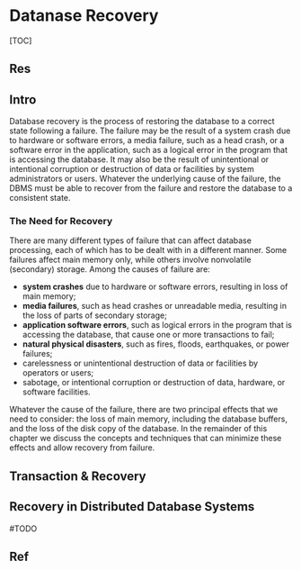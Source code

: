 # Datanase Recovery

[TOC]



## Res


## Intro
Database recovery is the process of restoring the database to a correct state following a failure. The failure may be the result of a system crash due to hardware or software errors, a media failure, such as a head crash, or a software error in the application, such as a logical error in the program that is accessing the database. It may also be the result of unintentional or intentional corruption or destruction of data or facilities by system administrators or users. Whatever the underlying cause of the failure, the DBMS must be able to recover from the failure and restore the database to a consistent state.


### The Need for Recovery
There are many different types of failure that can affect database processing, each of which has to be dealt with in a different manner. Some failures affect main memory only, while others involve nonvolatile (secondary) storage. Among the causes of failure are:

- **system crashes** due to hardware or software errors, resulting in loss of main memory;
- **media failures**, such as head crashes or unreadable media, resulting in the loss of parts of secondary storage;
- **application software errors**, such as logical errors in the program that is accessing the database, that cause one or more transactions to fail;
- **natural physical disasters**, such as fires, floods, earthquakes, or power failures;
- carelessness or unintentional destruction of data or facilities by operators or users; 
- sabotage, or intentional corruption or destruction of data, hardware, or software facilities.

Whatever the cause of the failure, there are two principal effects that we need to consider: the loss of main memory, including the database buffers, and the loss of the disk copy of the database. In the remainder of this chapter we discuss the concepts and techniques that can minimize these effects and allow recovery from failure.



## Transaction & Recovery


## Recovery in Distributed Database Systems
#TODO 



## Ref

